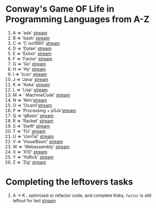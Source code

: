 # Conway's Game OF Life in Programming Languages from A-Z

1.  A => 'ada' [stream](https://youtu.be/hNiIrmFF-fM)
2.  B => 'bash' [stream](https://youtu.be/_9ar23U2InQ)
3.  C => 'C iso1990' [stream](https://youtu.be/KpOGovill-0)
4.  D => 'Dylan' [stream](https://youtu.be/DMO4o3nrRRM)
5.  E => 'Exlixir' [stream](https://youtu.be/DMO4o3nrRRM)
6.  F => 'Factor' [stream](https://youtu.be/u39XBXxo-b8)
7.  G => 'Go' [stream](https://youtu.be/1So88bm9JtA)
8.  H => 'Hy' [stream](https://youtu.be/RCcMudBsDAY)
9.  I => 'Icon' [stream](https://youtu.be/kwL-8qFN83c)
10.  J => 'Java' [stream](https://youtu.be/jGSJ96-W98M)
11. K => 'Koka' [stream](https://youtu.be/hpxq6p0j7CQ)
12. L => 'Lisp' [stream]()
13. M => ' MachineCode' [stream](https://youtu.be/XtYlKV3-rFU)
14. N => 'Nim'[stream](https://youtu.be/t7gYFAzFEXc)
15. O => 'Ocaml'[stream](https://youtu.be/4jxJkVTiJbg)
16. P => 'Processing + p5Js'[stream](https://youtu.be/mkANVuVGwGg)
17. Q => 'qBasic' [stream](https://youtu.be/z0U_dQt0doQ)
18. R => 'Racket' [stream](https://youtu.be/hd2zzERMnDo)
19. S => 'Swift' [stream](https://youtu.be/B02yvOS4fBI)
20. T => 'Tcl' [stream](https://youtu.be/Kw7cu9UoR8A)
21. U => 'UxnTal' [stream](https://youtu.be/UsTbGu5_F8Q)
22. V => 'VisualBasic' [stream](https://youtu.be/Dos2qtdvg-8)
23. W => 'Webassembly' [stream](https://youtu.be/_6hbLkl5MlI)
24. X => 'X10' [stream](https://youtu.be/UX9m8FE4s8w)
25. Y => 'YoRick' [stream](https://youtu.be/VOZGKFzTIkQ)
26. Z => 'Zig' [stream](https://youtu.be/eY1groEaAzc)

#  Completing the leftovers tasks
1. A -> K , optimized or refactor code, and complete Koka, `factor` is still leftout for last
    [stream]()
